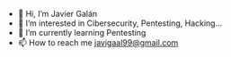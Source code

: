 - 👋 Hi, I’m Javier Galán
- 👀 I’m interested in Cibersecurity, Pentesting, Hacking...
- 🌱 I’m currently learning Pentesting
- 📫 How to reach me javigaal99@gmail.com

<!---
lJllAllKllEllRl/lJllAllKllEllRl is a ✨ special ✨ repository because its `README.md` (this file) appears on your GitHub profile.
You can click the Preview link to take a look at your changes.
--->
